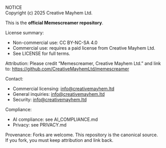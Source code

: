 NOTICE  
Copyright (c) 2025 Creative Mayhem Ltd.

This is the **official Memescreamer repository**.

License summary:
- Non-commercial use: CC BY-NC-SA 4.0
- Commercial use: requires a paid license from Creative Mayhem Ltd.
- See LICENSE for full terms.

Attribution:
Please credit “Memescreamer, Creative Mayhem Ltd.” and link to:
https://github.com/CreativeMayhemLtd/memescreamer

Contact:
- Commercial licensing: info@creativemayhem.ltd
- General inquiries: info@creativemayhem.ltd
- Security: info@creativemayhem.ltd

Compliance:
- AI compliance: see AI_COMPLIANCE.md
- Privacy: see PRIVACY.md

Provenance:
Forks are welcome. This repository is the canonical source.  
If you fork, you must keep attribution and link back.
